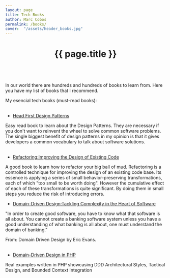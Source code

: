 ```yaml
---
layout: page
title: Tech Books
author: Marc Cobos
permalink: /books/
cover:  "/assets/header_books.jpg"
---
```


<div class="about-header-container {% if page.cover %}has-cover{% endif %}" {% if page.cover %}style="background-image: url({{ page.cover | prepend: site.baseurl }});"{% endif %}>
  <div class="scrim {% if page.cover %}has-cover{% endif %}">
    <header class="about-header">
      <h1 class="title">{{ page.title }}</h1>
    </header>
  </div>
</div>
<br/>
In our world there are hundreds and hundreds of books to learn from. Here you have my list of books that I recommend.
<br/>

My esencial tech books (must-read books):
<br><br>
- <a href="https://www.amazon.es/gp/product/0596007124" target="_blank">Head First Design Patterns</a>

Easy read book to learn about the Design Patterns. They are necessary if you don't want to reinvent the wheel to solve common software problems. The single biggest benefit of design patterns in my opinion is that it gives developers a common vocabulary to talk about software solutions.<br/><br/>
- <a href="https://www.amazon.es/Refactoring-Improving-Design-Existing-Technology/dp/0201485672" target="_blank">Refactoring:Improving the Design of Existing Code</a><br/>

A good book to learn how to refactor your big ball of mud. Refactoring is a controlled technique for improving the design of an existing code base. Its essence is applying a series of small behavior-preserving transformations, each of which "too small to be worth doing". However the cumulative effect of each of these transformations is quite significant. By doing them in small steps you reduce the risk of introducing errors.<br/>
- <a href="https://www.amazon.es/gp/product/0321125215" target="_blank">Domain-Driven Design:Tackling Complexity in the Heart of Software </a><br/>

"In order to create good software, you have to know what that software is all about. You cannot create a banking software system unless you have a good understanding of what banking is all about, one must understand the domain of banking."

From: Domain Driven Design by Eric Evans.<br/><br/>
- <a href="https://leanpub.com/ddd-in-php" target="_blank">Domain-Driven Design in PHP</a><br/>

Real examples written in PHP showcasing DDD Architectural Styles, Tactical Design, and Bounded Context Integration
